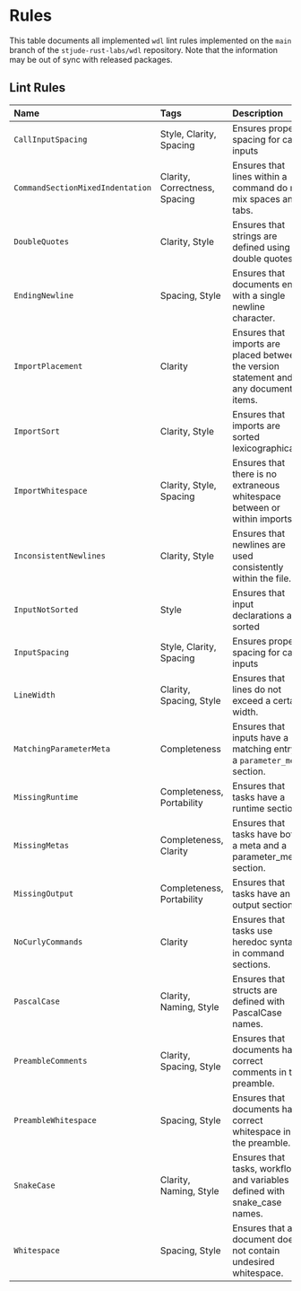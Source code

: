# Rules

This table documents all implemented `wdl` lint rules implemented on the `main` 
branch of the `stjude-rust-labs/wdl` repository. Note that the information may 
be out of sync with released packages.

## Lint Rules

| Name                             | Tags                          | Description                                                                           |
|:---------------------------------|:------------------------------|:--------------------------------------------------------------------------------------|
| `CallInputSpacing`               | Style, Clarity, Spacing       | Ensures proper spacing for call inputs      |
| `CommandSectionMixedIndentation` | Clarity, Correctness, Spacing | Ensures that lines within a command do not mix spaces and tabs.                       |
| `DoubleQuotes`                   | Clarity, Style                | Ensures that strings are defined using double quotes.                                 |
| `EndingNewline`                  | Spacing, Style                | Ensures that documents end with a single newline character.                           |
| `ImportPlacement`                | Clarity                       | Ensures that imports are placed between the version statement and any document items. |
| `ImportSort`                     | Clarity, Style                | Ensures that imports are sorted lexicographically.                                    |
| `ImportWhitespace`               | Clarity, Style, Spacing       | Ensures that there is no extraneous whitespace between or within imports.             |
| `InconsistentNewlines`           | Clarity, Style                | Ensures that newlines are used consistently within the file.                          |
| `InputNotSorted`                 | Style                         | Ensures that input declarations are sorted                                            |
| `InputSpacing`                   | Style, Clarity, Spacing       | Ensures proper spacing for call inputs                                                |
| `LineWidth`                      | Clarity, Spacing, Style       | Ensures that lines do not exceed a certain width.                                     |
| `MatchingParameterMeta`          | Completeness                  | Ensures that inputs have a matching entry in a `parameter_meta` section.              |
| `MissingRuntime`                 | Completeness, Portability     | Ensures that tasks have a runtime section.                                            |
| `MissingMetas`                   | Completeness, Clarity         | Ensures that tasks have both a meta and a parameter_meta section.                     |
| `MissingOutput`                  | Completeness, Portability     | Ensures that tasks have an output section.                                            |
| `NoCurlyCommands`                | Clarity                       | Ensures that tasks use heredoc syntax in command sections.                            |
| `PascalCase`                     | Clarity, Naming, Style        | Ensures that structs are defined with PascalCase names.                               |
| `PreambleComments`               | Clarity, Spacing, Style       | Ensures that documents have correct comments in the preamble.                         |
| `PreambleWhitespace`             | Spacing, Style                | Ensures that documents have correct whitespace in the preamble.                       |
| `SnakeCase`                      | Clarity, Naming, Style        | Ensures that tasks, workflows, and variables are defined with snake_case names.       |
| `Whitespace`                     | Spacing, Style                | Ensures that a document does not contain undesired whitespace.                        |

